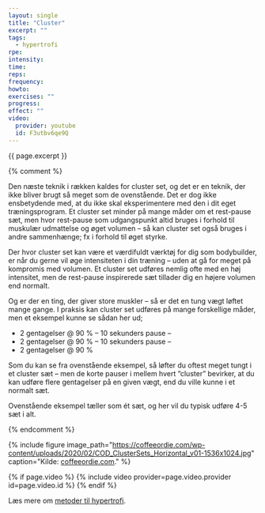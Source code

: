 ```yaml
---
layout: single
title: "Cluster"
excerpt: ""
tags:
  - hypertrofi
rpe: 
intensity: 
time: 
reps: 
frequency: 
howto:
exercises: ""
progress:
effect: ""
video:
  provider: youtube
  id: F3utbv6qe9Q
---
```


{{ page.excerpt }}

{% comment %}

Den næste teknik i rækken kaldes for cluster set, og det er en teknik, der ikke bliver brugt så meget som de ovenstående. Det er dog ikke ensbetydende med, at du ikke skal eksperimentere med den i dit eget træningsprogram. Et cluster set minder på mange måder om et rest-pause sæt, men hvor rest-pause som udgangspunkt altid bruges i forhold til muskulær udmattelse og øget volumen – så kan cluster set også bruges i andre sammenhænge; fx i forhold til øget styrke.

Der hvor cluster set kan være et værdifuldt værktøj for dig som bodybuilder, er når du gerne vil øge intensiteten i din træning – uden at gå for meget på kompromis med volumen. Et cluster set udføres nemlig ofte med en høj intensitet, men de rest-pause inspirerede sæt tillader dig en højere volumen end normalt.

Og er der en ting, der giver store muskler – så er det en tung vægt løftet mange gange. I praksis kan cluster set udføres på mange forskellige måder, men et eksempel kunne se sådan her ud;

- 2 gentagelser @ 90 % – 10 sekunders pause –
- 2 gentagelser @ 90 % – 10 sekunders pause –
- 2 gentagelser @ 90 %

Som du kan se fra ovenstående eksempel, så løfter du oftest meget tungt i et cluster sæt – men de korte pauser i mellem hvert ”cluster” bevirker, at du kan udføre flere gentagelser på en given vægt, end du ville kunne i et normalt sæt.

Ovenstående eksempel tæller som ét sæt, og her vil du typisk udføre 4-5 sæt i alt.

{% endcomment %}

{% include figure image_path="https://coffeeordie.com/wp-content/uploads/2020/02/COD_ClusterSets_Horizontal_v01-1536x1024.jpg" caption="Kilde: [coffeeordie.com](https://coffeeordie.com/cluster-sets/)." %}

{% if page.video %}
  {% include video provider=page.video.provider id=page.video.id %}
{% endif %}


Læs mere om [metoder til hypertrofi](/hypertrofi-metoder/).
